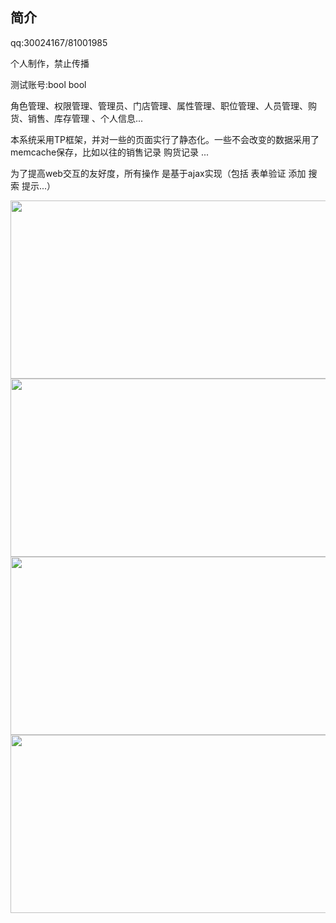 ﻿## 简介

qq:30024167/81001985

个人制作，禁止传播

测试账号:bool bool


角色管理、权限管理、管理员、门店管理、属性管理、职位管理、人员管理、购货、销售、库存管理 、个人信息... 


本系统采用TP框架，并对一些的页面实行了静态化。一些不会改变的数据采用了memcache保存，比如以往的销售记录 购货记录 ...


为了提高web交互的友好度，所有操作 是基于ajax实现（包括 表单验证 添加 搜索 提示...）



<img src="http://www.thinkphp.cn/Uploads/editor/2016-08-07/57a695e0db90c.png" width="560" height="285">


<img src="http://www.thinkphp.cn//Uploads/editor/2016-08-07/57a696f29a96f.png" width="560" height="285">


<img src="http://www.thinkphp.cn//Uploads/editor/2016-08-07/57a696f507742.png" width="560" height="285">

<img src="http://www.thinkphp.cn//Uploads/editor/2016-08-07/57a696f859105.png" width="560" height="285">

